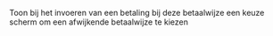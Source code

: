 Toon bij het invoeren van een betaling bij deze betaalwijze een keuze scherm om een afwijkende betaalwijze te kiezen